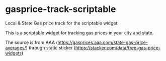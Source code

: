 # gasprice-track-scriptable
Local &amp; State Gas price track for the scriptable widget

This is a scriptable widget for tracking gas prices in your city and state.

The source is from AAA (https://gasprices.aaa.com/state-gas-price-averages/) through static sticker (https://stacker.com/data/free-gas-price-widgets)

